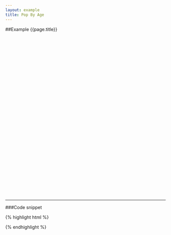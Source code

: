 ```yaml
---
layout: example
title: Pop By Age
---
```


##Example {{page.title}}

<div id='placeholder' class='example-placeholder' style="width: 720px; height: 500px; padding-top: 0px;"></div>

---

###Code snippet

{% highlight html %}
<div id='placeholder' width="600px" height="400px"></div>
<script>
Vizabi('PopByAge', document.getElementById('placeholder'), {
	state: {
		marker: {
			axis_y: {
					use: 'indicator',
					which: 'age'
			},
			axis_x: {
					use: 'indicator',
					which: 'sg_population'
			}
		}
	},
	data: {
		reader: 'csv',
		path: '/path/to/your/file.csv'
	},
	ui: {
		buttons: [],
		dialogs: {
			popup: []
		}
	}

	});
</script>
{% endhighlight %}

<script defer>
Vizabi('PopByAge', document.getElementById('placeholder'), {
	state: {
		marker: {
			axis_y: {
				use: 'indicator',
				which: 'age'
			},
			axis_x: {
				use: 'indicator',
				which: 'sg_population'
			}
		}
	},
	data: {
		reader: 'csv',
		path: '/preview/data/waffles/usa.csv'
	},
	ui: {
		buttons: [],
		dialogs: {
			popup: []
		}
	}
});
</script>
